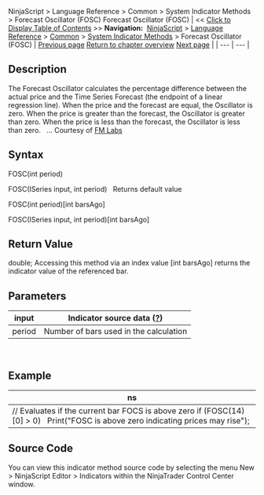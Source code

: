 ﻿
NinjaScript > Language Reference > Common > System Indicator Methods > Forecast Oscillator (FOSC)
Forecast Oscillator (FOSC)
| << [Click to Display Table of Contents](forecast_oscillator_fosc.md) >> **Navigation:**     [NinjaScript](ninjascript.md) > [Language Reference](language_reference_wip.md) > [Common](common.md) > [System Indicator Methods](indicators.md) > Forecast Oscillator (FOSC) | [Previous page](fisher_transform.md) [Return to chapter overview](indicators.md) [Next page](keltner_channel.md) |
| --- | --- |
## Description
The Forecast Oscillator calculates the percentage difference between the actual price and the Time Series Forecast (the endpoint of a linear regression line). When the price and the forecast are equal, the Oscillator is zero. When the price is greater than the forecast, the Oscillator is greater than zero. When the price is less than the forecast, the Oscillator is less than zero.
 
... Courtesy of [FM Labs](http://www.fmlabs.com/reference/default.htm?url=ForecastOscillator.md)

## Syntax
FOSC(int period)  

FOSC(ISeries<double> input, int period)
 
Returns default value  

FOSC(int period)[int barsAgo]  

FOSC(ISeries<double> input, int period)[int barsAgo]

## Return Value
double; Accessing this method via an index value [int barsAgo] returns the indicator value of the referenced bar.

## Parameters
| input | Indicator source data ([?](valid_input_data_for_indicator.md)) |
| --- | --- |
| period | Number of bars used in the calculation |
 
## 
## Example
| ns |
| --- |
| // Evaluates if the current bar FOCS is above zero if (FOSC(14)[0] > 0)    Print("FOSC is above zero indicating prices may rise"); |

## Source Code
You can view this indicator method source code by selecting the menu New > NinjaScript Editor > Indicators within the NinjaTrader Control Center window.

